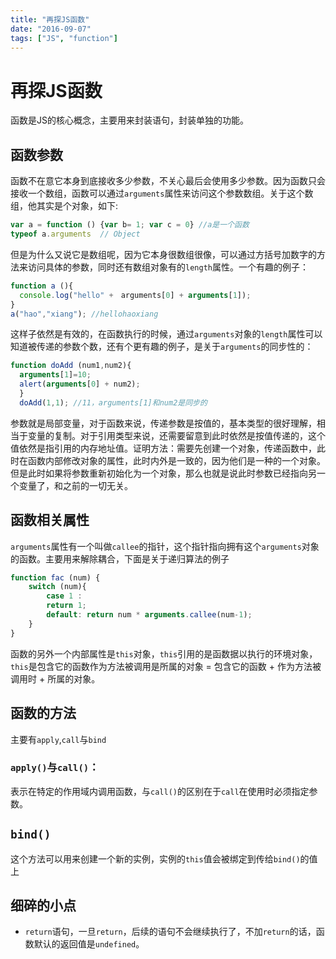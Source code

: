 ```yaml
---
title: "再探JS函数"
date: "2016-09-07"
tags: ["JS", "function"]
---
```

# 再探JS函数

函数是JS的核心概念，主要用来封装语句，封装单独的功能。

## 函数参数

函数不在意它本身到底接收多少参数，不关心最后会使用多少参数。因为函数只会接收一个数组，函数可以通过`arguments`属性来访问这个参数数组。关于这个数组，他其实是个对象，如下:

```js
var a = function () {var b= 1; var c = 0} //a是一个函数
typeof a.arguments  // Object
```

但是为什么又说它是数组呢，因为它本身很数组很像，可以通过方括号加数字的方法来访问具体的参数，同时还有数组对象有的`length`属性。一个有趣的例子：

```js
function a (){
  console.log("hello" +　arguments[0] + arguments[1]);
}
a("hao","xiang"); //hellohaoxiang
```

这样子依然是有效的，在函数执行的时候，通过`arguments`对象的`length`属性可以知道被传递的参数个数，还有个更有趣的例子，是关于`arguments`的同步性的：

```js
function doAdd (num1,num2){
  arguments[1]=10;
  alert(arguments[0] + num2);
  }
  doAdd(1,1); //11，arguments[1]和num2是同步的
```

参数就是局部变量，对于函数来说，传递参数是按值的，基本类型的很好理解，相当于变量的复制。对于引用类型来说，还需要留意到此时依然是按值传递的，这个值依然是指引用的内存地址值。证明方法：需要先创建一个对象，传递函数中，此时在函数内部修改对象的属性，此时内外是一致的，因为他们是一种的一个对象。但是此时如果将参数重新初始化为一个对象，那么也就是说此时参数已经指向另一个变量了，和之前的一切无关。

## 函数相关属性

`arguments`属性有一个叫做`callee`的指针，这个指针指向拥有这个`arguments`对象的函数。主要用来解除耦合，下面是关于递归算法的例子

```js
function fac (num) {
    switch (num){
        case 1 :
        return 1;
        default: return num * arguments.callee(num-1);
    }
}
```

函数的另外一个内部属性是`this`对象，`this`引用的是函数据以执行的环境对象，`this`是包含它的函数作为方法被调用是所属的对象 = 包含它的函数 + 作为方法被调用时 + 所属的对象。

## 函数的方法

主要有`apply`,`call`与`bind`

### `apply()`与`call()`：

表示在特定的作用域内调用函数，与`call()`的区别在于`call`在使用时必须指定参数。

## `bind()`

这个方法可以用来创建一个新的实例，实例的`this`值会被绑定到传给`bind()`的值上

## 细碎的小点

- `return`语句，一旦`return`，后续的语句不会继续执行了，不加`return`的话，函数默认的返回值是`undefined`。
